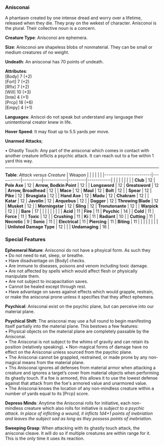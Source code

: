 ### Anisconai
A phantasm created by one intense dread and worry over a lifetime, released when they die. They pray on the wekest of character. Anisconoi is the plural. Their collective noun is a concern.

**Creature Type**: Anisconoi are ephemera.

**Size**: Anisconoi are shapeless blobs of nonmaterial. They can be small or medium creatures of no weight.

**Undeath**: An anisconai has 70 points of undeath.

**Attributes**:  
[Body] 7  (+2)  
[Fort] 7  (+2)  
[Rflx] 7  (+2)  
[Will] 10 (+3)  
[Inte] 4  (+1)  
[Prcp] 18 (+6)  
[Empy] 4  (+1)  

**Languages**: Aniscoi do not speak but understand any language their unintentional creator knew in life.

**Hover Speed**: It may float up to 5.5 yards per move.

**Unarmed Attacks**;

 • Ghastly Touch: Any part of the anisconai which comes in contact with another creature inflicts a psychic attack. It can reach out to a foe within 1 yard this way.

---------------------

**Table**: *Attack versus Creature*
| Weapon                 |          |            |         |            |         |
|------------------------|-----------|----------|------------|---------|------------|
|                        |          |            |         |            |         |
| **Club**                   | 12     | **Pole Axe**       | 12     | **Arrow, Bodkin Point**    | 12    |
| **Longsword**              | 12     | **Greatsword**     | 12     | **Arrow, Broadhead**    | 12    |
| **Mace**                   | 12     | **Maul**           | 12     | **Bolt** | 12    |
| **Spear**                  | 12     | **Pike**           | 12     | **Brusgiata** | 12     |
| **Hand Axe**               | 12     | **Madu**           | 12     | **Chakram** | 12    |
| **Katar**                  | 12     | **Javelin**        | 12     | **Arquebus** | 12    |
| **Dagger**                 | 12     | **Throwing Blade** | 12     | **Musket** | 12    |
| **Morningstar**            | 12     | **Sling**          | 12     | **Tronutonante** | 12    |
| **Warpick**                | 12     |                    |        | **Bare** |  17 |
|                            |           |          |            |         |            |
| **Acid**                   | 11     | **Fire** | 11     | **Psychic** | 14     |
| **Cold**                   | 11     | **Force** | 11     | **Toxic**  | 12     |
| **Crushing**               | 11     | **Ki** | 11     | **Radiant** | 10     |
| **Cutting**                | 11     | **Necrotic** |  9     | **Sonic** | 11    |
| **Electrical**             | 11     | **Piercing** | 11     | **Biting** | 11    |
|                        |           |          |            |         |            |
| **Unlisted Damage Type** | 12 |   |    | **Undamaging** | 16 |


### Special Features

**Ephemeral Nature**: Anisconoi do not have a phsyical form. As such they   
 • Do not need to eat, sleep, or breathe.  
 • Have disadvantage on [Body] checks.  
 • Are immune to diseases, poisons and venom including toxic damage.  
 • Are not affected by spells which would affect flesh or physically manipulate them.  
 • Are not subject to incapacitation saves.  
 • Cannot be healed except through rest.  
 • Have advantage on saves against effects which would grapple, restrain, or make the anisconai prone unless it specifies that they affect ephemera.

**Psychical**: Anisconai exist on the psychic plane, but can perceive into our material plane.

 **Psychical Shift**: The anisconai may use a full round to begin manifesting itself partially into the material plane. This bestows a few features:    
    • Physical objects on the material plane are completely passable by the Anisconai.  
    • The Anisconai is not subject to the whims of gravity and can retain its position (relatively speaking). 
    • Non-magical forms of damage have no effect on the Anisconai unless sourced from the paychic plane.  
    • The Anisconai cannot be grappled, restrained, or made prone by any non-magical means from the material plane.  
    • Ths Anisconai ignores all defenses from material armor when attacking a creature and ignores a target’s cover from material objects when performing its ghastly touch. If a foe is armored, this allows it to use the lowest defense against that attack from the foe's armored value and unarmored value.  
    • The Anisconai knows the location of any non-mindless creature within a number of yards equal to its [Prcp] score.

**Depress Minds**: Anytime the Anisconai rolls for initiative, each non-mindless creature which also rolls for initiative *is subject to a psychic attack. In place of inflicting a wound, it inflicts 1d4+1 points of inebriation and leaves the subject sad as long as they possess points of inebriation*.

**Sweeping Grasp**: When attacking with its ghastly touch attack, the anisconai cleave. It will do so if multiple creatures are within range for it. This is the only time it uses its reaction.
